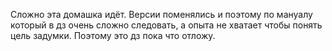 Сложно эта домашка идёт. Версии поменялись и поэтому по мануалу который в дз очень сложно следовать, а опыта не хватает чтобы понять цель задумки. Поэтому это дз пока что отложу.